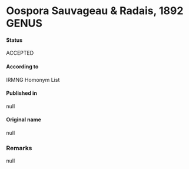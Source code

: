 Oospora Sauvageau & Radais, 1892 GENUS
=======

#### Status
ACCEPTED

#### According to
IRMNG Homonym List

#### Published in
null

#### Original name
null

### Remarks
null
